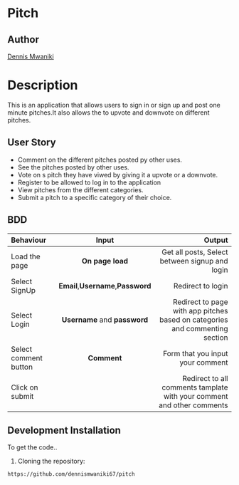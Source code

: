 # Pitch

## Author
[Dennis Mwaniki](https://github.com/dennismwaniki67)

# Description

This is an application that allows users to sign in or sign up and post one minute pitches.It also allows the to upvote and downvote on different pitches.

## User Story
- Comment on the different pitches posted py other uses.
- See the pitches posted by other uses.
- Vote on s pitch they have viwed by giving it a upvote or a downvote.
- Register to be allowed to log in to the application
- View pitches from the different categories.
- Submit a pitch to a specific category of their choice.

## BDD

| Behaviour             |                Input                |                                                                       Output |
| :-------------------- | :---------------------------------: | ---------------------------------------------------------------------------: |
| Load the page         |          **On page load**           |                               Get all posts, Select between signup and login |
| Select SignUp         | **Email**,**Username**,**Password** |                                                            Redirect to login |
| Select Login          |    **Username** and **password**    | Redirect to page with app pitches based on categories and commenting section |
| Select comment button |             **Comment**             |                                             Form that you input your comment |
| Click on submit       |                                     |       Redirect to all comments tamplate with your comment and other comments |

## Development Installation
To get the code..

1. Cloning the repository:

```bash
https://github.com/dennismwaniki67/pitch

